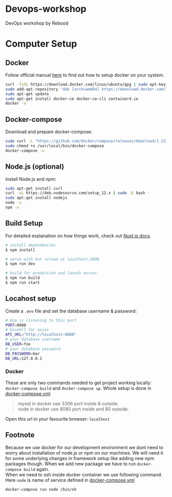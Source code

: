 # Devops-workshop

DevOps workshop by Rebood

# Computer Setup
## Docker
Follow official manual [here](https://docs.docker.com/engine/install/ubuntu/) to find out how to setup docker on your system.

```bash
curl -fsSL https://download.docker.com/linux/ubuntu/gpg | sudo apt-key add -
sudo add-apt-repository "deb [arch=amd64] https://download.docker.com/linux/ubuntu $(lsb_release -cs) stable"
sudo apt-get update
sudo apt-get install docker-ce docker-ce-cli containerd.io
docker -v
```

## Docker-compose
Download and prepare docker-compose:
```bash
sudo curl -L "https://github.com/docker/compose/releases/download/1.23.1/docker-compose-$(uname -s)-$(uname -m)" -o /usr/local/bin/docker-compose
sudo chmod +x /usr/local/bin/docker-compose
docker-compose -v
```

## Node.js (optional)
Install Node.js and npm:

```bash
sudo apt-get install curl
curl -sL https://deb.nodesource.com/setup_12.x | sudo -E bash -
sudo apt-get install nodejs
node -v
npm -v
```

## Build Setup
For detailed explanation on how things work, check out [Nuxt.js docs](https://nuxtjs.org).
```bash
# install dependencies
$ npm install

# serve with hot reload at localhost:3000
$ npm run dev

# build for production and launch server
$ npm run build
$ npm run start
```

## Locahost setup
Create a `.env` file and set the database username & password:

```bash
# Koa is listening to this port
PORT=8080
# baseUrl for axios
API_URL="http://localhost:8080"
# your database username
DB_USER=foo
# your database password
DB_PASSWORD=bar
DB_URL=127.0.0.1
```

### Docker
These are only two commands needed to get project working locally: `docker-compose build` and `docker-compose up`. Whole setup is done in [docker-compose.yml](docker-compose.yml)

> mysql in docker use 3306 port inside & outside.\
> node in docker use 8080 port inside and 80 outside.

Open this url in your favourite browser: `localhost`

## Footnote
Because we use docker for our development environment we dont need to worry about installation of node.js or npm on our machines. We will need it for some underlying changes in framework setup like adding new npm packages though. When we add new package we have to run `docker-compose build` again.\
When we need to ssh inside docker container we use following command. Here `node` is name of service defined in [docker-compose.yml](docker-compose.yml)
```bash
docker-compose run node /bin/sh
```
